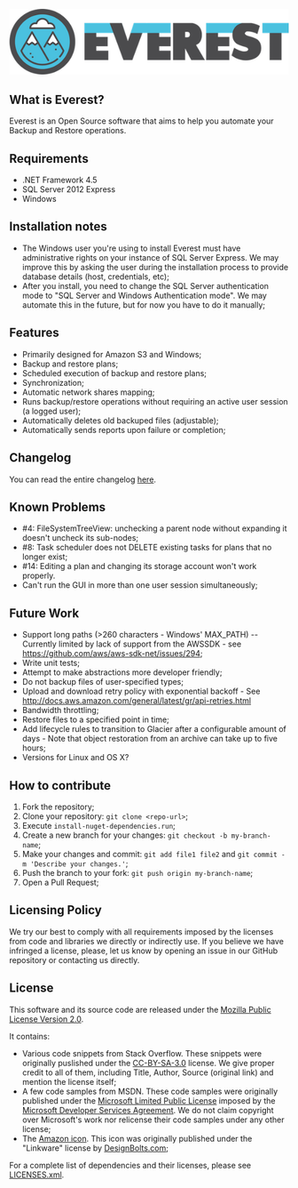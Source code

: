 ![everest logo](everest-logo-small.png)

## What is Everest?

Everest is an Open Source software that aims to help you automate your Backup and Restore operations.

## Requirements

- .NET Framework 4.5
- SQL Server 2012 Express
- Windows

## Installation notes

- The Windows user you're using to install Everest must have administrative rights on your instance of SQL Server Express. We may improve this by asking the user during the installation process to provide database details (host, credentials, etc);
- After you install, you need to change the SQL Server authentication mode to "SQL Server and Windows Authentication mode". We may automate this in the future, but for now you have to do it manually;

## Features

- Primarily designed for Amazon S3 and Windows;
- Backup and restore plans;
- Scheduled execution of backup and restore plans;
- Synchronization;
- Automatic network shares mapping;
- Runs backup/restore operations without requiring an active user session (a logged user);
- Automatically deletes old backuped files (adjustable);
- Automatically sends reports upon failure or completion;

## Changelog

You can read the entire changelog [here](CHANGELOG.md).

## Known Problems

- \#4: FileSystemTreeView: unchecking a parent node without expanding it doesn't uncheck its sub-nodes;
- \#8: Task scheduler does not DELETE existing tasks for plans that no longer exist;
- \#14: Editing a plan and changing its storage account won't work properly.
- Can't run the GUI in more than one user session simultaneously;

## Future Work

- Support long paths (>260 characters - Windows' MAX_PATH) -- Currently limited by lack of support from the AWSSDK - see https://github.com/aws/aws-sdk-net/issues/294;
- Write unit tests;
- Attempt to make abstractions more developer friendly;
- Do not backup files of user-specified types;
- Upload and download retry policy with exponential backoff - See http://docs.aws.amazon.com/general/latest/gr/api-retries.html
- Bandwidth throttling;
- Restore files to a specified point in time;
- Add lifecycle rules to transition to Glacier after a configurable amount of days - Note that object restoration from an archive can take up to five hours;
- Versions for Linux and OS X?

## How to contribute

1. Fork the repository;
2. Clone your repository: `git clone <repo-url>`;
3. Execute `install-nuget-dependencies.run`;
4. Create a new branch for your changes: `git checkout -b my-branch-name`;
5. Make your changes and commit: `git add file1 file2` and `git commit -m 'Describe your changes.'`;
6. Push the branch to your fork: `git push origin my-branch-name`;
7. Open a Pull Request;

## Licensing Policy

We try our best to comply with all requirements imposed by the licenses from code and libraries we directly or indirectly use.
If you believe we have infringed a license, please, let us know by opening an issue in our GitHub repository or contacting us directly.

## License

This software and its source code are released under the [Mozilla Public License Version 2.0](https://www.mozilla.org/en-US/MPL/2.0/).

It contains:
- Various code snippets from Stack Overflow. These snippets were originally puslished under the [CC-BY-SA-3.0](https://creativecommons.org/licenses/by-sa/3.0/) license.
  We give proper credit to all of them, including Title, Author, Source (original link) and mention the license itself;
- A few code samples from MSDN. These code samples were originally published under the [Microsoft Limited Public License](http://clrinterop.codeplex.com/license) imposed by the [Microsoft Developer Services Agreement](https://msdn.microsoft.com/en-us/cc300389.aspx#D). We do not claim copyright over Microsoft's work nor relicense their code samples under any other license;
- The [Amazon icon](http://www.iconarchive.com/show/cute-social-2014-icons-by-designbolts/Amazon-icon.html). This icon was originally published under the "Linkware" license by [DesignBolts.com](http://www.designbolts.com);

For a complete list of dependencies and their licenses, please see [LICENSES.xml](LICENSES.xml).
